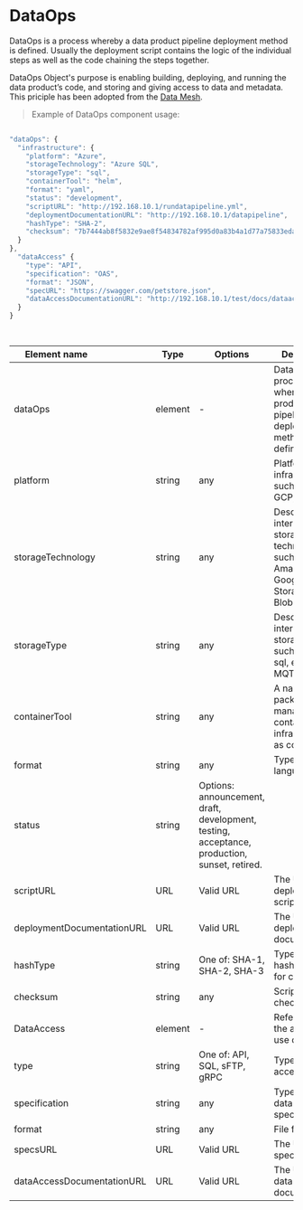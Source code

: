 # DataOps


DataOps is a process whereby a data product pipeline deployment method is defined. Usually the deployment script contains the logic of the individual steps as well as the code chaining the steps together.

DataOps Object's purpose is enabling building, deploying, and running the data product’s code, and storing and giving access to data and metadata. This priciple has been adopted from the [Data Mesh](https://towardsdatascience.com/what-is-a-data-mesh-and-how-not-to-mesh-it-up-210710bb41e0).

> Example of DataOps component usage:

```javascript
  
"dataOps": {
  "infrastructure": {
    "platform": "Azure",
    "storageTechnology": "Azure SQL",
    "storageType": "sql",
    "containerTool": "helm",
    "format": "yaml",
    "status": "development",
    "scriptURL": "http://192.168.10.1/rundatapipeline.yml",
    "deploymentDocumentationURL": "http://192.168.10.1/datapipeline",
    "hashType": "SHA-2",
    "checksum": "7b7444ab8f5832e9ae8f54834782af995d0a83b4a1d77a75833eda7e19b4c921"
  }
}, 
  "dataAccess" {
    "type": "API",
    "specification": "OAS",
    "format": "JSON",
    "specURL": "https://swagger.com/petstore.json",
    "dataAccessDocumentationURL": "http://192.168.10.1/test/docs/dataaccess"
  }
}

  
```
| <div style="width:150px">Element name</div>   | Type  | Options  | Description  |
|---|---|---|---|
| dataOps | element | - | DataOps is a process whereby a data product pipeline deployment method is defined. |
| platform | string | any | Platform infrastructure, such as AWS, GCP, Azure. |
| storageTechnology | string | any | Describes the internal storage area technology, such as Amazon S3, Google Cloud Storage, Azure Blob Storage. |
| storageType | string | any | Describes the internal storage type, such as files, sql, events, MQTT. |
| containerTool | string | any | A name of the package manager, container or infrastructure as code tool. |
| format | string  | any |  Type of script language.|
| status | string  | Options: announcement, draft, development, testing, acceptance, production, sunset, retired. |
| scriptURL | URL | Valid URL  | 	The URL of the deployment script. |
| deploymentDocumentationURL | URL | Valid URL  | 	The URL of the deployment documentation. |
| hashType| string | One of: SHA-1, SHA-2, SHA-3 | Type of secure hash algorithm for checksum. |
| checksum| string | any  | 	Script checksum. |
| DataAccess | element | - | Reference to the ability to use data. |
| type | string | One of: API, SQL, sFTP, gRPC  | 	Type of data access. |
| specification | string | any  | Type of the data access specification. |
| format | string | any  | 	File format. |
| specsURL | URL | Valid URL  | 	The URL of the specification. |
| dataAccessDocumentationURL | URL | Valid URL  | The URL of the data access documentation. |

